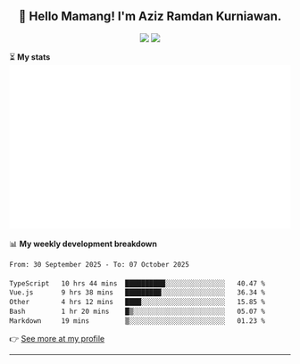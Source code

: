 <h2 align="center">👋 Hello Mamang! I'm Aziz Ramdan Kurniawan.</h2>  
<p align="center">
  <img src="https://komarev.com/ghpvc/?username=azizramdan">
  <img src="https://wakatime.com/badge/user/90056fa0-4c31-4eca-954e-2a3ac05896f9.svg">
</p>
    
⏳ **My stats**  
![](https://raw.githubusercontent.com/azizramdan/github-stats/master/generated/overview.svg#gh-dark-mode-only)

📊 **My weekly development breakdown**
<!--START_SECTION:waka-->

```txt
From: 30 September 2025 - To: 07 October 2025

TypeScript   10 hrs 44 mins  ██████████░░░░░░░░░░░░░░░   40.47 %
Vue.js       9 hrs 38 mins   █████████░░░░░░░░░░░░░░░░   36.34 %
Other        4 hrs 12 mins   ████░░░░░░░░░░░░░░░░░░░░░   15.85 %
Bash         1 hr 20 mins    █▒░░░░░░░░░░░░░░░░░░░░░░░   05.07 %
Markdown     19 mins         ▒░░░░░░░░░░░░░░░░░░░░░░░░   01.23 %
```

<!--END_SECTION:waka-->
👉 [See more at my profile](https://wakatime.com/@azizramdan)
***
